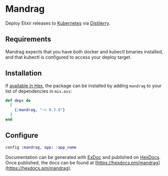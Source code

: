 # Mandrag

Deploy Elixir releases to [Kubernetes](https://kubernetes.io/) via [Distilerry](https://github.com/bitwalker/distillery).

## Requirements
Mandrag expects that you have both docker and kubectl binaries installed, and that kubectl is
configured to access your deploy target.

## Installation

If [available in Hex](https://hex.pm/docs/publish), the package can be installed
by adding `mandrag` to your list of dependencies in `mix.exs`:

```elixir
def deps do
  [
    {:mandrag, "~> 0.3.0"}
  ]
end
```

## Configure
```elixir
config :mandrag, app: :app_name
```

Documentation can be generated with [ExDoc](https://github.com/elixir-lang/ex_doc)
and published on [HexDocs](https://hexdocs.pm). Once published, the docs can
be found at [https://hexdocs.pm/mandrag](https://hexdocs.pm/mandrag).
